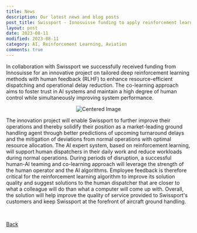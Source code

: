 ```yaml
---
title: News
description: Our latest news and blog posts
post_title: Swissport - Innosuisse funding to apply reinforcement learning with human feedback to staff dispatching
layout: post
date: 2023-08-11
modified: 2023-08-11
category: AI, Reinforcement Learning, Aviation
comments: true
---
```


In collaboration with Swissport we successfully received funding from Innosuisse for an innovative project on tailored deep reinforcement learning methods with human 
feedback (RLHF) to enhance resource-efficient dispatching and operational delay reduction. The co-learning approach aims to foster trust in AI systems and maintain a 
high degree of human control while simultaneously improving system performance.
<!-- more -->

<div style="text-align:center;">
    <img src="https://isandaiinaviation.github.io/pictures/zhaw_swissport_project_blog.png" alt="Centered Image" style="max-width: 60%; height: auto;">
</div>

The innovation project will enable Swissport to further improve their operations and thereby solidify their position as a market-leading ground handling agent
through better predictions of upcoming turnaround delays and the mitigation of deviations from normal operations with optimal resource allocation. The AI expert system, 
based on reinforcement learning, will support human dispatchers in their daily work and reduce workloads during normal operations. During periods of disruption, a 
successful human-AI teaming and co-learning approach will leverage the strength of the human operator and the AI algorithms. Employee feedback is therefore critical for 
the reinforcement learning algorithm to improve its solution quality and suggest solutions to the human dispatcher that are closer to what a colleague will do than what 
a computer will come up with. Overall, the solution will help improve the quality of service provided to Swissport's customers and keep Swissport at the forefront of 
aircraft ground handling.

<br>


[Back](https://isandaiinaviation.github.io/pages/news.html)

<br>
